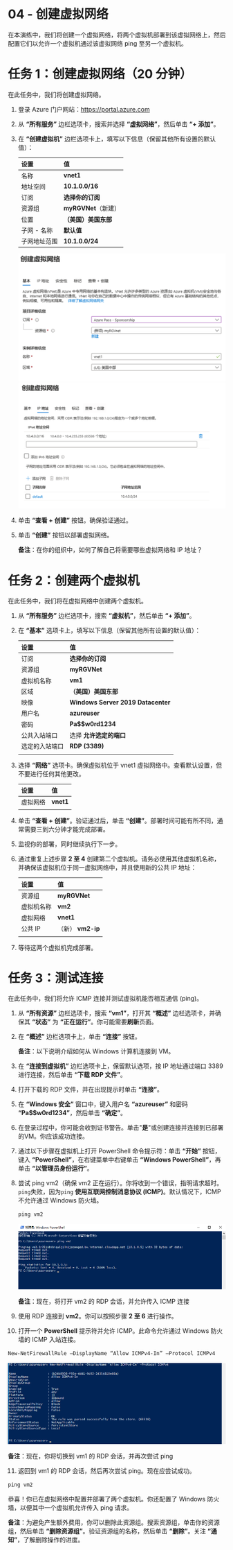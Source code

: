 ﻿---
wts:
    title: '04 - 创建虚拟网络（20 分钟）'
    module: '模块 02 - 核心 Azure 服务（工作负载）'
---
# 04 - 创建虚拟网络

在本演练中，我们将创建一个虚拟网络，将两个虚拟机部署到该虚拟网络上，然后配置它们以允许一个虚拟机通过该虚拟网络 ping 至另一个虚拟机。

# 任务 1：创建虚拟网络（20 分钟）

在此任务中，我们将创建虚拟网络。 

1. 登录 Azure 门户网站：<a href="https://portal.azure.com" target="_blank"><span style="color: #0066cc;" color="#0066cc">https://portal.azure.com</span></a>

2. 从 **“所有服务”** 边栏选项卡，搜索并选择 **“虚拟网络”**，然后单击 **“+ 添加”**。 

3. 在 **“创建虚拟机”** 边栏选项卡上，填写以下信息（保留其他所有设置的默认值）：

    | 设置 | 值 | 
    | --- | --- |
    | 名称 | **vnet1** |
    | 地址空间 |**10.1.0.0/16** |
    | 订阅 | **选择你的订阅** |
    | 资源组 | **myRGVNet**（新建） |
    | 位置 | **（美国）美国东部** |
    | 子网 - 名称 | **默认值** |
    | 子网地址范围 | **10.1.0.0/24** |

    ![“创建虚拟网络”边栏选项卡的“基本”步骤的屏幕截图，其中显示了默认字段。](../images/0301a.png)
    ![“创建虚拟网络”边栏选项卡的“IP 地址”步骤的屏幕截图，其中显示了默认字段。](../images/0301b.png)

5. 单击 **“查看 + 创建”** 按钮。确保验证通过。

6. 单击 **“创建”** 按钮以部署虚拟网络。 

    **备注**：在你的组织中，如何了解自己将需要哪些虚拟网络和 IP 地址？

# 任务 2：创建两个虚拟机

在此任务中，我们将在虚拟网络中创建两个虚拟机。 

1. 从 **“所有服务”** 边栏选项卡，搜索 **“虚拟机”**，然后单击 **“+ 添加”**。 

2. 在 **“基本”** 选项卡上，填写以下信息（保留其他所有设置的默认值）：

   | 设置 | 值 | 
   | --- | --- |
   | 订阅 | **选择你的订阅**  |
   | 资源组 |  **myRGVNet** |
   | 虚拟机名称 | **vm1**|
   | 区域 | **（美国）美国东部** |
   | 映像 | **Windows Server 2019 Datacenter** |
   | 用户名| **azureuser** |
   | 密码| **Pa$$w0rd1234** |
   | 公共入站端口| 选择 **允许选定的端口**  |
   | 选定的入站端口| **RDP (3389)** |
   |||

3. 选择 **“网络”** 选项卡。确保虚拟机位于 vnet1 虚拟网络中。查看默认设置，但不要进行任何其他更改。 

   | 设置 | 值 | 
   | --- | --- |
   | 虚拟网络 | **vnet1** |
   |||

4. 单击 **“查看 + 创建”**。验证通过后，单击 **“创建”**。部署时间可能有所不同，通常需要三到六分钟才能完成部署。

5. 监视你的部署，同时继续执行下一步。 

6. 通过重复上述步骤 **2 至 4** 创建第二个虚拟机。请务必使用其他虚拟机名称，并确保该虚拟机位于同一虚拟网络中，并且使用新的公共 IP 地址：

    | 设置 | 值 |
    | --- | --- |
    | 资源组 | **myRGVNet** |
    | 虚拟机名称 |  **vm2** |
    | 虚拟网络 | **vnet1** |
    | 公共 IP | （新） **vm2-ip** |
    |||

7. 等待这两个虚拟机完成部署。 

# 任务 3：测试连接 

在此任务中，我们将允许 ICMP 连接并测试虚拟机能否相互通信 (ping)。 

1. 从 **“所有资源”** 边栏选项卡，搜索 **“vm1”**，打开其 **“概述”** 边栏选项卡，并确保其 **“状态”** 为 **“正在运行”**。你可能需要**刷新**页面。

2. 在 **“概述”** 边栏选项卡上，单击 **“连接”** 按钮。

    **备注**：以下说明介绍如何从 Windows 计算机连接到 VM。 

3. 在 **“连接到虚拟机”** 边栏选项卡上，保留默认选项，按 IP 地址通过端口 3389 进行连接，然后单击 **“下载 RDP 文件”**。

4. 打开下载的 RDP 文件，并在出现提示时单击 **“连接”**。 

5. 在 **“Windows 安全”** 窗口中，键入用户名 **“azureuser”** 和密码 **“Pa$$w0rd1234”**，然后单击 **“确定”**。

6. 在登录过程中，你可能会收到证书警告。单击"**是**"或创建连接并连接到已部署的VM。你应该成功连接。

7. 通过以下步骤在虚拟机上打开 PowerShell 命令提示符：单击 **“开始”** 按钮，键入 **“PowerShell”**，在右键菜单中右键单击 **“Windows PowerShell”**，再单击 **“以管理员身份运行”**。

8. 尝试 ping vm2（确保 vm2 正在运行）。你将收到一个错误，指明请求超时。`ping`失败，因为`ping` **使用互联网控制消息协议 (ICMP)**。默认情况下，ICMP 不允许通过 Windows 防火墙。


   ```PowerShell
   ping vm2
   ```
   
   ![完成后命令 ping vm2 和指示命令不成功的输出的 PowerShell 命令提示符的屏幕截图。](../images/0302.png)

    **备注**：现在，将打开 vm2 的 RDP 会话，并允许传入 ICMP 连接

9. 使用 RDP 连接到 **vm2**。你可以按照步骤 **2 至 6** 进行操作。

10. 打开一个 **PowerShell** 提示符并允许 ICMP。此命令允许通过 Windows 防火墙的 ICMP 入站连接。

   ```PowerShell
   New-NetFirewallRule –DisplayName “Allow ICMPv4-In” –Protocol ICMPv4
   ```
   ![PowerShell 命令提示符的屏幕截图，其中显示完成后命令 New-NetFirewallRule DisplayName Allow ICMPv4-In –Protocol ICMPv4 和指示命令成功的输出。](../images/0303.png)

   **备注**：现在，你将切换到 vm1 的 RDP 会话，并再次尝试 ping

11. 返回到 vm1 的 RDP 会话，然后再次尝试 ping。现在应尝试成功。 

   ```PowerShell
   ping vm2
   ```

恭喜！你已在虚拟网络中配置并部署了两个虚拟机。你还配置了 Windows 防火墙，以便其中一个虚拟机允许传入 ping 请求。 

**备注**：为避免产生额外费用，你可以删除此资源组。搜索资源组，单击你的资源组，然后单击 **“删除资源组”**。验证资源组的名称，然后单击 **“删除”**。关注 **“通知”**，了解删除操作的进度。
